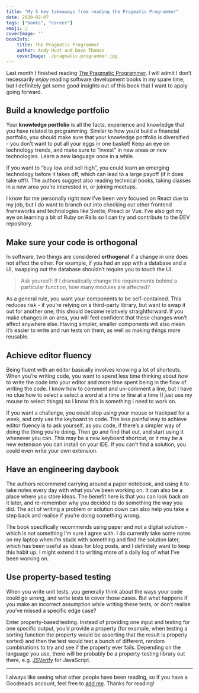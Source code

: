 ```yaml
---
title: "My 5 key takeaways from reading the Pragmatic Programmer"
date: 2020-02-07
tags: ["books", "career"]
emoji: 📖
coverImage: ''
bookInfo:
    title: The Pragmatic Programmer
    author: Andy Hunt and Dave Thomas
    coverImage: ./pragmatic-programmer.jpg
--- 
```

Last month I finished reading [The Pragmatic Programmer](https://pragprog.com/book/tpp20/the-pragmatic-programmer-20th-anniversary-edition). I will admit I don’t necessarily *enjoy* reading software development books in my spare time, but I definitely got some good insights out of this book that I want to apply going forward.

## Build a knowledge portfolio

Your **knowledge portfolio** is all the facts, experience and knowledge that you have related to programming. Similar to how you’d build a financial portfolio, you should make sure that your knowledge portfolio is diversified - you don’t want to put all your eggs in one basket! Keep an eye on technology trends, and make sure to “invest” in new areas or new technologies. Learn a new language once in a while.

If you want to “buy low and sell high”, you could learn an emerging technology before it takes off, which can lead to a large payoff (if it does take off!). The authors suggest also reading technical books, taking classes in a new area you’re interested in, or joining meetups.

I know for me personally right now I’ve been very focused on React due to my job, but I do want to branch out into checking out other frontend frameworks and technologies like Svelte, Preact or Vue. I’ve also got my eye on learning a bit of Ruby on Rails so I can try and contribute to the DEV repository.

## Make sure your code is orthogonal

In software, two things are considered **orthogonal** if a change in one does not affect the other. For example, if you had an app with a database and a UI, swapping out the database shouldn’t require you to touch the UI.


> Ask yourself: If I dramatically change the requirements behind a particular function, how many modules are affected?

As a general rule, you want your components to be self-contained. This reduces risk - if you’re relying on a third-party library, but want to swap it out for another one, this should become relatively straightforward. If you make changes in an area, you will feel confident that these changes won’t affect anywhere else. Having simpler, smaller components will also mean it’s easier to write and run tests on them, as well as making things more reusable.

## Achieve editor fluency

Being fluent with an editor basically involves knowing a lot of shortcuts. When you’re writing code, you want to spend less time thinking about *how* to write the code into your editor and more time spent being in the flow of writing the code. I know how to comment and un-comment a line, but I have no clue how to select a select a word at a time or line at a time (I just use my mouse to select things) so I know this is something I need to work on.

If you want a challenge, you could stop using your mouse or trackpad for a week, and only use the keyboard to code. The less painful way to achieve editor fluency is to ask yourself, as you code, if there’s a simpler way of doing the thing you’re doing. Then go and find that out, and start using it whenever you can. This may be a new keyboard shortcut, or it may be a new extension you can install on your IDE. If you can’t find a solution, you could even write your own extension.


## Have an engineering daybook

The authors recommend carrying around a paper notebook, and using it to take notes every day with what you’ve been working on. It can also be a place where you store ideas. The benefit here is that you can look back on it later, and re-remember why you decided to do something the way you did. The act of writing a problem or solution down can also help you take a step back and realise if you’re doing something wrong.

The book specifically recommends using paper and not a digital solution - which is not something I’m sure I agree with. I do currently take some notes on my laptop when I’m stuck with something and find the solution later, which has been useful as ideas for blog posts, and I definitely want to keep this habit up. I might extend it to writing more of a daily log of what I’ve been working on.

## Use property-based testing

When you write unit tests, you generally think about the ways your code could go wrong, and write tests to cover those cases. But what happens if you make an incorrect assumption while writing these tests, or don’t realise you’ve missed a specific edge case? 

Enter property-based testing. Instead of providing one input and testing for one specific output, you’d provide a property (for example, when testing a sorting function the property would be asserting that the result is properly sorted) and then the test would test a bunch of different, random combinations to try and see if the property ever fails. Depending on the language you use, there will be probably be a property-testing library out there, e.g. [JSVerify](https://jsverify.github.io/) for JavaScript. 

----------

I always like seeing what other people have been reading, so if you have a Goodreads account, feel free to [add me](https://www.goodreads.com/user/show/13287357-emma). Thanks for reading!


